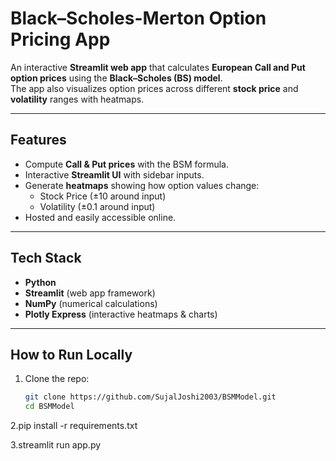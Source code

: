 # Black–Scholes-Merton Option Pricing App 

An interactive **Streamlit web app** that calculates **European Call and Put option prices** using the **Black–Scholes (BS) model**.  
The app also visualizes option prices across different **stock price** and **volatility** ranges with heatmaps.  

---

##  Features
- Compute **Call & Put prices** with the BSM formula.  
- Interactive **Streamlit UI** with sidebar inputs.  
- Generate **heatmaps** showing how option values change:  
  - Stock Price (±10 around input)  
  - Volatility (±0.1 around input)  
- Hosted and easily accessible online.  

---

##  Tech Stack
- **Python**
- **Streamlit** (web app framework)  
- **NumPy** (numerical calculations)  
- **Plotly Express** (interactive heatmaps & charts)  

---



##  How to Run Locally
1. Clone the repo:
   ```bash
   git clone https://github.com/SujalJoshi2003/BSMModel.git
   cd BSMModel
2.pip install -r requirements.txt

3.streamlit run app.py
